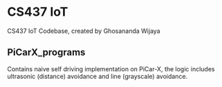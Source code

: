 # CS437 IoT
CS437 IoT Codebase, created by Ghosananda Wijaya

## PiCarX_programs
Contains naive self driving implementation on PiCar-X, the logic includes ultrasonic (distance) avoidance and line (grayscale) avoidance.
